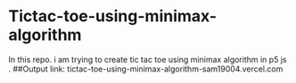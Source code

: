 # Tictac-toe-using-minimax-algorithm
In this repo. i am trying to create tic tac toe using minimax algorithm in p5 js .
##Output link: tictac-toe-using-minimax-algorithm-sam19004.vercel.com
